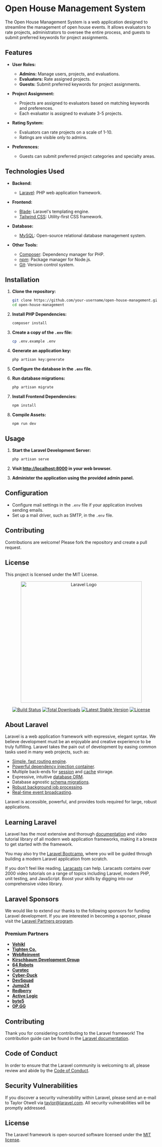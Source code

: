 # Open House Management System

The Open House Management System is a web application designed to streamline the management of open house events. It allows evaluators to rate projects, administrators to oversee the entire process, and guests to submit preferred keywords for project assignments.

## Features

- **User Roles:**
  - **Admins:** Manage users, projects, and evaluations.
  - **Evaluators:** Rate assigned projects.
  - **Guests:** Submit preferred keywords for project assignments.

- **Project Assignment:**
  - Projects are assigned to evaluators based on matching keywords and preferences.
  - Each evaluator is assigned to evaluate 3-5 projects.

- **Rating System:**
  - Evaluators can rate projects on a scale of 1-10.
  - Ratings are visible only to admins.

- **Preferences:**
  - Guests can submit preferred project categories and specialty areas.

## Technologies Used

- **Backend:**
  - [Laravel](https://laravel.com/): PHP web application framework.

- **Frontend:**
  - [Blade](https://laravel.com/docs/8.x/blade): Laravel's templating engine.
  - [Tailwind CSS](https://tailwindcss.com/): Utility-first CSS framework.

- **Database:**
  - [MySQL](https://www.mysql.com/): Open-source relational database management system.

- **Other Tools:**
  - [Composer](https://getcomposer.org/): Dependency manager for PHP.
  - [npm](https://www.npmjs.com/): Package manager for Node.js.
  - [Git](https://git-scm.com/): Version control system.

## Installation

1. **Clone the repository:**
   ```bash
   git clone https://github.com/your-username/open-house-management.git
   cd open-house-management

2. **Install PHP Dependencies:**
    ```bash
    composer install
    ```

3. **Create a copy of the `.env` file:**
    ```bash
    cp .env.example .env
    ```

4. **Generate an application key:**
    ```bash
    php artisan key:generate
    ```

5. **Configure the database in the `.env` file.**

6. **Run database migrations:**
    ```bash
    php artisan migrate
    ```

7. **Install Frontend Dependencies:**
    ```bash
    npm install
    ```

8. **Compile Assets:**
    ```bash
    npm run dev
    ```

## Usage

1. **Start the Laravel Development Server:**
    ```bash
    php artisan serve
    ```

2. **Visit [http://localhost:8000](http://localhost:8000) in your web browser.**

3. **Administer the application using the provided admin panel.**

## Configuration

- Configure mail settings in the `.env` file if your application involves sending emails.
- Set up a mail driver, such as SMTP, in the `.env` file.

## Contributing

Contributions are welcome! Please fork the repository and create a pull request.

## License

This project is licensed under the MIT License.




<p align="center"><a href="https://laravel.com" target="_blank"><img src="https://raw.githubusercontent.com/laravel/art/master/logo-lockup/5%20SVG/2%20CMYK/1%20Full%20Color/laravel-logolockup-cmyk-red.svg" width="400" alt="Laravel Logo"></a></p>

<p align="center">
<a href="https://github.com/laravel/framework/actions"><img src="https://github.com/laravel/framework/workflows/tests/badge.svg" alt="Build Status"></a>
<a href="https://packagist.org/packages/laravel/framework"><img src="https://img.shields.io/packagist/dt/laravel/framework" alt="Total Downloads"></a>
<a href="https://packagist.org/packages/laravel/framework"><img src="https://img.shields.io/packagist/v/laravel/framework" alt="Latest Stable Version"></a>
<a href="https://packagist.org/packages/laravel/framework"><img src="https://img.shields.io/packagist/l/laravel/framework" alt="License"></a>
</p>

## About Laravel

Laravel is a web application framework with expressive, elegant syntax. We believe development must be an enjoyable and creative experience to be truly fulfilling. Laravel takes the pain out of development by easing common tasks used in many web projects, such as:

- [Simple, fast routing engine](https://laravel.com/docs/routing).
- [Powerful dependency injection container](https://laravel.com/docs/container).
- Multiple back-ends for [session](https://laravel.com/docs/session) and [cache](https://laravel.com/docs/cache) storage.
- Expressive, intuitive [database ORM](https://laravel.com/docs/eloquent).
- Database agnostic [schema migrations](https://laravel.com/docs/migrations).
- [Robust background job processing](https://laravel.com/docs/queues).
- [Real-time event broadcasting](https://laravel.com/docs/broadcasting).

Laravel is accessible, powerful, and provides tools required for large, robust applications.

## Learning Laravel

Laravel has the most extensive and thorough [documentation](https://laravel.com/docs) and video tutorial library of all modern web application frameworks, making it a breeze to get started with the framework.

You may also try the [Laravel Bootcamp](https://bootcamp.laravel.com), where you will be guided through building a modern Laravel application from scratch.

If you don't feel like reading, [Laracasts](https://laracasts.com) can help. Laracasts contains over 2000 video tutorials on a range of topics including Laravel, modern PHP, unit testing, and JavaScript. Boost your skills by digging into our comprehensive video library.

## Laravel Sponsors

We would like to extend our thanks to the following sponsors for funding Laravel development. If you are interested in becoming a sponsor, please visit the [Laravel Partners program](https://partners.laravel.com).

### Premium Partners

- **[Vehikl](https://vehikl.com/)**
- **[Tighten Co.](https://tighten.co)**
- **[WebReinvent](https://webreinvent.com/)**
- **[Kirschbaum Development Group](https://kirschbaumdevelopment.com)**
- **[64 Robots](https://64robots.com)**
- **[Curotec](https://www.curotec.com/services/technologies/laravel/)**
- **[Cyber-Duck](https://cyber-duck.co.uk)**
- **[DevSquad](https://devsquad.com/hire-laravel-developers)**
- **[Jump24](https://jump24.co.uk)**
- **[Redberry](https://redberry.international/laravel/)**
- **[Active Logic](https://activelogic.com)**
- **[byte5](https://byte5.de)**
- **[OP.GG](https://op.gg)**

## Contributing

Thank you for considering contributing to the Laravel framework! The contribution guide can be found in the [Laravel documentation](https://laravel.com/docs/contributions).

## Code of Conduct

In order to ensure that the Laravel community is welcoming to all, please review and abide by the [Code of Conduct](https://laravel.com/docs/contributions#code-of-conduct).

## Security Vulnerabilities

If you discover a security vulnerability within Laravel, please send an e-mail to Taylor Otwell via [taylor@laravel.com](mailto:taylor@laravel.com). All security vulnerabilities will be promptly addressed.

## License

The Laravel framework is open-sourced software licensed under the [MIT license](https://opensource.org/licenses/MIT).
